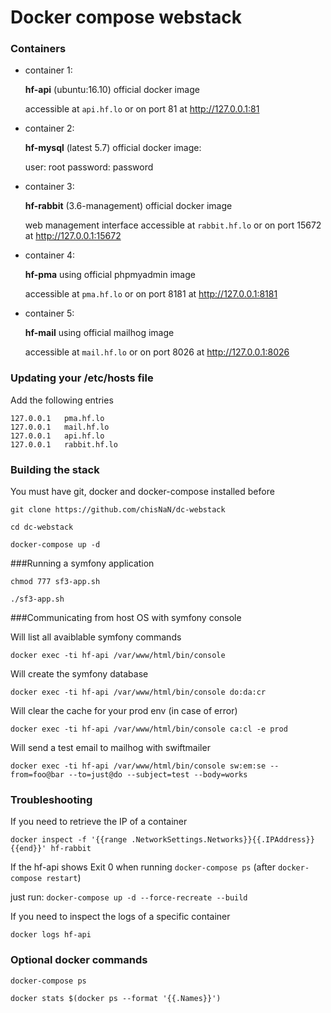 # Docker compose webstack

### Containers

- container 1:

    **hf-api** (ubuntu:16.10) official docker image

    accessible at `api.hf.lo` or on port 81 at http://127.0.0.1:81

- container 2:

    **hf-mysql** (latest 5.7) official docker image:
    
    user: root
    password: password

- container 3:

    **hf-rabbit** (3.6-management) official docker image
    
    web management interface accessible at `rabbit.hf.lo` or on port 15672 at http://127.0.0.1:15672

- container 4:

    **hf-pma** using official phpmyadmin image

    accessible at `pma.hf.lo` or on port 8181 at http://127.0.0.1:8181
    
- container 5:

    **hf-mail** using official mailhog image

    accessible at `mail.hf.lo` or on port 8026 at http://127.0.0.1:8026
    
### Updating your /etc/hosts file

Add the following entries

```
127.0.0.1	pma.hf.lo
127.0.0.1	mail.hf.lo
127.0.0.1	api.hf.lo
127.0.0.1	rabbit.hf.lo
```

### Building the stack

You must have git, docker and docker-compose installed before

`git clone https://github.com/chisNaN/dc-webstack`

`cd dc-webstack`

`docker-compose up -d`

###Running a symfony application

`chmod 777 sf3-app.sh`

`./sf3-app.sh`

###Communicating from host OS with symfony console

Will list all avaiblable symfony commands

`docker exec -ti hf-api /var/www/html/bin/console`

Will create the symfony database

`docker exec -ti hf-api /var/www/html/bin/console do:da:cr`

Will clear the cache for your prod env (in case of error)

`docker exec -ti hf-api /var/www/html/bin/console ca:cl -e prod`

Will send a test email to mailhog with swiftmailer

`docker exec -ti hf-api /var/www/html/bin/console sw:em:se --from=foo@bar --to=just@do --subject=test --body=works`

### Troubleshooting

If you need to retrieve the IP of a container
 
`docker inspect -f '{{range .NetworkSettings.Networks}}{{.IPAddress}}{{end}}' hf-rabbit`

If the hf-api shows Exit 0 when running `docker-compose ps` (after `docker-compose restart`)

just run: `docker-compose up -d --force-recreate --build`

If you need to inspect the logs of a specific container

`docker logs hf-api`

### Optional docker commands

`docker-compose ps`

`docker stats $(docker ps --format '{{.Names}}')`
